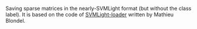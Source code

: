 Saving sparse matrices in the nearly-SVMLight format (but without the class label). 
It is based on the code of  [SVMLight-loader](https://github.com/mblondel/svmlight-loader) written by Mathieu Blondel.
